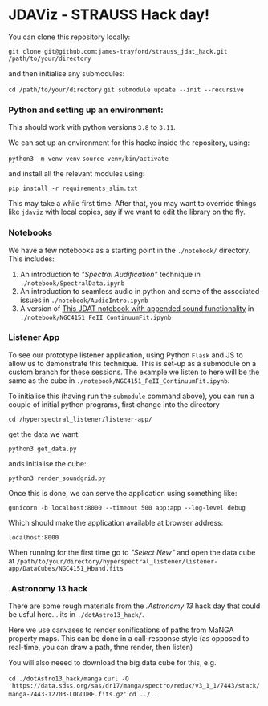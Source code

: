 # JDAViz - STRAUSS Hack day!

You can clone this repository locally:

`git clone git@github.com:james-trayford/strauss_jdat_hack.git /path/to/your/directory`

and then initialise any submodules:

`cd /path/to/your/directory`
`git submodule update --init --recursive`

### Python and setting up an environment:

This should work with python versions `3.8` to `3.11`.

We can set up an environment for this hacke inside the repository, using:

`python3 -m venv venv`
`source venv/bin/activate`

and install all the relevant modules using:

`pip install -r requirements_slim.txt`

This may take a while first time. After that, you may want to override things like `jdaviz` with local copies, say if we want to edit the library on the fly. 

### Notebooks

We have a few notebooks as a starting point in the `./notebook/` directory. This includes:

1. An introduction to _"Spectral Audification"_ technique in `./notebook/SpectralData.ipynb`
2. An introduction to seamless audio in python and some of the associated issues in `./notebook/AudioIntro.ipynb`
3. A version of [This JDAT notebook with appended sound functionality](https://github.com/spacetelescope/jdat_notebooks/blob/main/notebooks/IFU_cube_continuum_fit/NGC4151_FeII_ContinuumFit.ipynb) in `./notebook/NGC4151_FeII_ContinuumFit.ipynb`

### Listener App

To see our prototype listener application, using Python `Flask` and JS to allow us to demonstrate this technique. This is set-up as a submodule on a custom branch for these sessions. The example we listen to here will be the same as the cube in `./notebook/NGC4151_FeII_ContinuumFit.ipynb`.

To initialise this (having run the `submodule` command above), you can run a couple of initial python programs, first change into the directory

`cd /hyperspectral_listener/listener-app/`

get the data we want:

`python3 get_data.py`

ands initialise the cube:

`python3 render_soundgrid.py`

Once this is done, we can serve the application using something like:

`gunicorn -b localhost:8000 --timeout 500 app:app --log-level debug`

Which should make the application available at browser address:

`localhost:8000`

When running for the first time go to _"Select New"_ and open the data cube at `/path/to/your/directory/hyperspectral_listener/listener-app/DataCubes/NGC4151_Hband.fits`


### .Astronomy 13 hack

There are some rough materials from the _.Astronomy 13_ hack day that could be usful here... its in `./dotAstro13_hack/`.

Here we use canvases to render sonifications of paths from MaNGA property maps. This can be done in a call-response style (as opposed to real-time, you can draw a path, thne render, then listen)

You will also neeed to download the big data cube for this, e.g.

`cd ./dotAstro13_hack/manga`
`curl -O 'https://data.sdss.org/sas/dr17/manga/spectro/redux/v3_1_1/7443/stack/manga-7443-12703-LOGCUBE.fits.gz'`
`cd ../..`